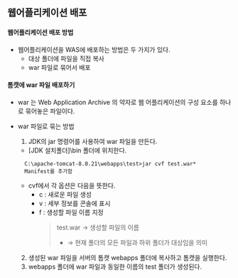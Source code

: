 ## 웹어플리케이션 배포
 #### 웹어플리케이션 배포 방법
 - 웹어플리케이션을 WAS에 배포하는 방법은 두 가지가 있다.
    - 대상 폴더에 파일을 직접 복사
    - war 파일로 묶어서 배포

 #### 톰캣에 war 파일 배포하기
 - war 는 Web Application Archive 의 약자로 웹 어플리케이션의 구성 요소를 하나로 묶어놓은 파일이다.
 - war 파일로 묶는 방법
    1. JDK의 jar 명령어를 사용하여 war 파일을 만든다.
    - [JDK 설치폴더]\bin 폴더에 위치한다.
    ```
      C:\apache-tomcat-8.0.21\webapps\test>jar cvf test.war*
      Manifest를 추가함
    ```
    - cvf에서 각 옵션은 다음을 뜻한다.
        - c : 새로운 파일 생성
        - v : 세부 정보를 콘솔에 표시
        - f : 생성할 파일 이름 지정
            > test.war → 생성할 파일의 이름
            > * → 현재 폴더의 모든 파일과 하위 폴더가 대상임을 의미

    2. 생성된 war 파일을 서버의 톰캣 webapps 폴더에 복사하고 톰캣을 실행한다.
    3. webapps 폴더에 war 파일과 동일한 이름의 test 폴더가 생성된다.
